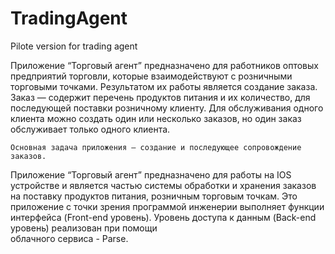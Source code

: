 # TradingAgent
Pilote version for trading agent

 Приложение “Торговый агент” предназначено для работников оптовых предприятий торговли, которые взаимодействуют с розничными
торговыми точками. Результатом их работы является создание заказа.
	Заказ — содержит перечень продуктов питания и их количество, для последующей поставки розничному клиенту. Для обслуживания 
одного клиента можно создать один или несколько заказов, но один заказ обслуживает только одного клиента.
	
	Основная задача приложения — создание и последующее сопровождение заказов.

Приложение “Торговый агент” предназначено для работы на IOS устройстве и является частью системы обработки и хранения
заказов на поставку продуктов питания, розничным торговым точкам. Это приложение с точки зрения программой инженерии 
выполняет функции интерфейса (Front-end уровень). Уровень доступа к данным (Back-end уровень) реализован при помощи  
облачного сервиса  - Parse.
